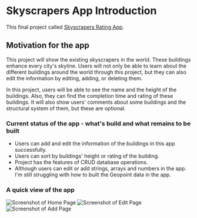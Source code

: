 # Skyscrapers App Introduction

This final project called [Skyscrapers Rating App](https://firebase-skyscrapers-app.vercel.app/).

## Motivation for the app

This project will show the existing skyscrapers in the world. These buildings enhance every city's skyline. Users will not only be able to learn about the different buildings around the world through this project, but they can also edit the information by editing, adding, or deleting them.

In this project, users will be able to see the name and the height of the buildings. Also, they can find the completion time and rating of these buildings. It will also show users' comments about some buildings and the structural system of them, but these are optional.

### Current status of the app - what's build and what remains to be built

- Users can add and edit the information of the buildings in this app successfully.
- Users can sort by buildings' height or rating of the building.
- Project has the features of CRUD database operations.
- Although users can edit or add strings, arrays and numbers in the app. I'm still struggling with how to built the Geopoint data in the app.

### A quick view of the app

![Screenshot of Home Page](https://github.com/jerryyuan10/b-final-project/tree/master/src/images/Screenshot-Home-page.png)
![Screenshot of Edit Page](https://github.com/jerryyuan10/b-final-project/tree/master/src/images/Screenshot-editPage.png)
![Screenshot of Add Page](https://github.com/jerryyuan10/b-final-project/tree/master/src/images/Screenshot-addPage.png)
